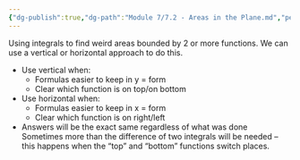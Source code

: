```yaml
---
{"dg-publish":true,"dg-path":"Module 7/7.2 - Areas in the Plane.md","permalink":"/module-7/7-2-areas-in-the-plane/","created":"","updated":""}
---
```


Using integrals to find weird areas bounded by 2 or more functions. We can use a vertical or horizontal approach to do this.
- Use vertical when:
	- Formulas easier to keep in y = form
	- Clear which function is on top/on bottom
- Use horizontal when:
	- Formulas easier to keep in x = form
	- Clear which function is on right/left
- Answers will be the exact same regardless of what was done
Sometimes more than the difference of two integrals will be needed – this happens when the “top” and “bottom” functions switch places.